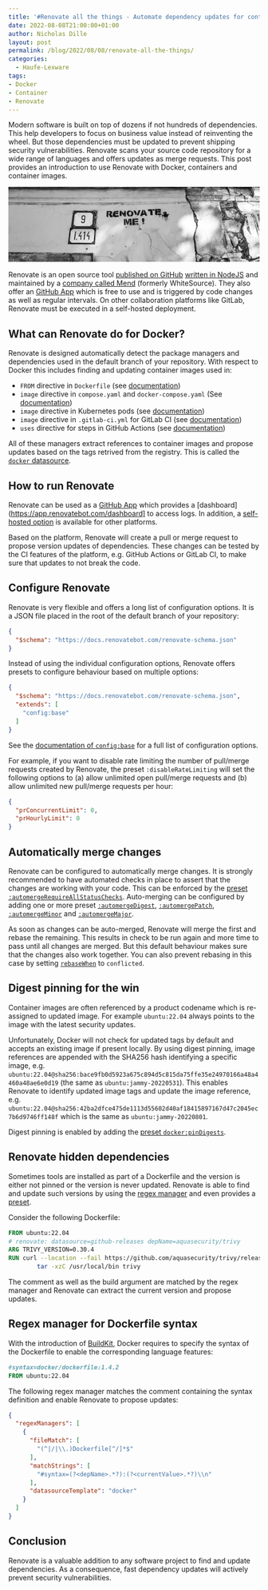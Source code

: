 ```yaml
---
title: '#Renovate all the things - Automate dependency updates for container images #Docker'
date: 2022-08-08T21:00:00+01:00
author: Nicholas Dille
layout: post
permalink: /blog/2022/08/08/renovate-all-the-things/
categories:
  - Haufe-Lexware
tags:
- Docker
- Container
- Renovate
---
```

Modern software is built on top of dozens if not hundreds of dependencies. This help developers to focus on business value instead of reinventing the wheel. But those dependencies must be updated to prevent shipping security vulnerabilities. Renovate scans your source code repository for a wide range of languages and offers updates as merge requests. This post provides an introduction to use Renovate with Docker, containers and container images.

<img src="/media/2022/08/mark-de-jong-FQmwJSK0vB8-unsplash.jpg" style="object-fit: cover; object-position: center 50%; width: 100%; height: 150px;" />

<!--more-->

Renovate is an open source tool [published on GitHub](https://github.com/renovatebot/renovate) [written in NodeJS](https://www.npmjs.com/package/renovate) and maintained by a [company called Mend](https://www.mend.io/free-developer-tools/renovate/) (formerly WhiteSource). They also offer an [GitHub App](https://github.com/marketplace/renovate) which is free to use and is triggered by code changes as well as regular intervals. On other collaboration platforms like GitLab, Renovate must be executed in a self-hosted deployment.

## What can Renovate do for Docker?

Renovate is designed automatically detect the package managers and dependencies used in the default branch of your repository. With respect to Docker this includes finding and updating container images used in:

- `FROM` directive in `Dockerfile` (see [documentation](https://docs.renovatebot.com/modules/manager/dockerfile/))
- `image` directive in `compose.yaml` and `docker-compose.yaml` (See [documentation](https://docs.renovatebot.com/modules/manager/docker-compose/))
- `image` directive in Kubernetes pods (see [documentation](https://docs.renovatebot.com/modules/manager/kubernetes/))
- `image` directive in `.gitlab-ci.yml` for GitLab CI (see [documentation](https://docs.renovatebot.com/modules/manager/gitlabci/))
- `uses` directive for steps in GitHub Actions (see [documentation](https://docs.renovatebot.com/modules/manager/github-actions/))

All of these managers extract references to container images and propose updates based on the tags retrived from the registry. This is called the [`docker` datasource](https://docs.renovatebot.com/modules/datasource/#docker-datasource).

## How to run Renovate

Renovate can be used as a [GitHub App](https://github.com/apps/renovate) which provides a [dashboard](https://app.renovatebot.com/dashboard] to access logs. In addition, a [self-hosted option](https://docs.renovatebot.com/self-hosted-configuration/) is available for other platforms.

Based on the platform, Renovate will create a pull or merge request to propose version updates of dependencies. These changes can be tested by the CI features of the platform, e.g. GitHub Actions or GitLab CI, to make sure that updates to not break the code.

## Configure Renovate

Renovate is very flexible and offers a long list of configuration options. It is a JSON file placed in the root of the default branch of your repository:

```json
{
  "$schema": "https://docs.renovatebot.com/renovate-schema.json"
}
```

Instead of using the individual configuration options, Renovate offers presets to configure behaviour based on multiple options:

```json
{
  "$schema": "https://docs.renovatebot.com/renovate-schema.json",
  "extends": [
    "config:base"
  ]
}
```

See the [documentation of `config:base`](https://docs.renovatebot.com/presets-config/#configbase) for a full list of configuration options.

For example, if you want to disable rate limiting the number of pull/merge requests created by Renovate, the preset `:disableRateLimiting` will set the following options to (a) allow unlimited open pull/merge requests and (b) allow unlimited new pull/merge requests per hour:

```json
{
  "prConcurrentLimit": 0,
  "prHourlyLimit": 0
}
```

## Automatically merge changes

Renovate can be configured to automatically merge changes. It is strongly recommended to have automated checks in place to assert that the changes are working with your code. This can be enforced by the [preset `:automergeRequireAllStatusChecks`](https://docs.renovatebot.com/presets-default/#automergerequireallstatuschecks). Auto-merging can be configured by adding one or more preset [`:automergeDigest`](https://docs.renovatebot.com/presets-default/#automergedigest), [`:automergePatch`](https://docs.renovatebot.com/presets-default/#automergepatch), [`:automergeMinor`](https://docs.renovatebot.com/presets-default/#automergeminor) and [`:automergeMajor`](https://docs.renovatebot.com/presets-default/#automergemajor).

As soon as changes can be auto-merged, Renovate will merge the first and rebase the remaining. This results in check to be run again and more time to pass until all changes are merged. But this default behaviour makes sure that the changes also work together. You can also prevent rebasing in this case by setting [`rebaseWhen`](https://docs.renovatebot.com/configuration-options/#rebasewhen) to `conflicted`.

## Digest pinning for the win

Container images are often referenced by a product codename which is re-assigned to updated image. For example `ubuntu:22.04` always points to the image with the latest security updates.

Unfortunately, Docker will not check for updated tags by default and accepts an existing image if present locally. By using digest pinning, image references are appended with the SHA256 hash identifying a specific image, e.g. `ubuntu:22.04@sha256:bace9fb0d5923a675c894d5c815da75ffe35e24970166a48a4460a48ae6e0d19` (the same as `ubuntu:jammy-20220531`). This enables Renovate to identify updated image tags and update the image reference, e.g. `ubuntu:22.04@sha256:42ba2dfce475de1113d55602d40af18415897167d47c2045ec7b6d9746ff148f` which is the same as `ubuntu:jammy-20220801`.

Digest pinning is enabled by adding the [preset `docker:pinDigests`](https://docs.renovatebot.com/presets-docker/#dockerpindigests).

## Renovate hidden dependencies

Sometimes tools are installed as part of a Dockerfile and the version is either not pinned or the version is never updated. Renovate is able to find and update such versions by using the [regex manager](https://docs.renovatebot.com/modules/manager/regex/) and even provides a [preset](https://docs.renovatebot.com/presets-regexManagers/#regexmanagersdockerfileversions).

Consider the following Dockerfile:

```Dockerfile
FROM ubuntu:22.04
# renovate: datasource=github-releases depName=aquasecurity/trivy
ARG TRIVY_VERSION=0.30.4
RUN curl --location --fail https://github.com/aquasecurity/trivy/releases/download/v${TRIVY_VERSION}/trivy_${TRIVY_VERSION}_Linux-64Bit.tar.gz | \
        tar -xzC /usr/local/bin trivy
```

The comment as well as the build argument are matched by the regex manager and Renovate can extract the current version and propose updates.

## Regex manager for Dockerfile syntax

With the introduction of [BuildKit](), Docker requires to specify the syntax of the Dockerfile to enable the corresponding language features:

```Dockerfile
#syntax=docker/dockerfile:1.4.2
FROM ubuntu:22.04
```

The following regex manager matches the comment containing the syntax definition and enable Renovate to propose updates:

```json
{
  "regexManagers": [
    {
      "fileMatch": [
        "(^|/|\\.)Dockerfile[^/]*$"
      ],
      "matchStrings": [
        "#syntax=(?<depName>.*?):(?<currentValue>.*?)\\n"
      ],
      "datasourceTemplate": "docker"
    }
  ]
}
```

## Conclusion

Renovate is a valuable addition to any software project to find and update dependencies. As a consequence, fast dependency updates will actively prevent security vulnerabilities.
